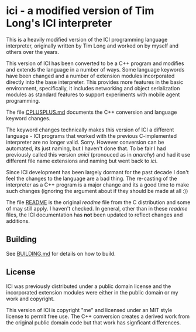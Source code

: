 # ici - a modified version of Tim Long's ICI interpreter

This is a heavily modified version of the ICI programming language
interpreter, originally written by Tim Long and worked on by myself
and others over the years.

This version of ICI has been converted to be a C++ program and
modifies and extends the language in a number of ways. Some language
keywords have been changed and a number of extension modules
incorporated directly into the base interpreter. This provides more
features in the basic environment, specifically, it includes
networking and object serialization modules as standard features to
support experiments with mobile agent programming.

The file [CPLUSPLUS.md](CPLUSPLUS.md) documents the C++ conversion and
language keyword changes.

The keyword changes technically makes this version of ICI a different
language - ICI programs that worked with the previous C-implemented
interpreter are no longer valid. Sorry. However conversion can be
automated, its just naming, but I haven't done that. To be fair I had
previously called this version _anici_ (pronouced as in _anarchy_) and
had it use different file name extensions and naming but went back
to _ici_.

Since ICI development has been largely dormant for the past decade I
don't feel the changes to the language are a bad thing. The re-casting
of the interpreter as a C++ program is a major change and its a good
time to make such changes (ignoring the argument about if they should
be made at all :))

The file [README](README) is the original _readme_ file from the C
distribution and some of may still apply. I haven't checked. In
general, other than in these _readme_ files, the ICI documentation has
**not** been updated to reflect changes and additions.

## Building

See [BUILDING.md](BUILDING.md) for details on how to build.

## License

ICI was previously distributed under a public domain license and the
incorporated extension modules were either in the public domain or my
work and copyright.

This version of ICI is copyright "me" and licensed under an MIT style
license to permit free use. The C++ conversion creates a derived work
from the original public domain code but that work has signficant
differences.
